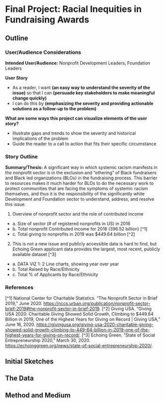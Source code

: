 # Final Project: Racial Inequities in Fundraising Awards


## Outline
### User/Audience Considerations
**Intended User/Audience:** Nonprofit Development Leaders; Foundation Leaders


**User Story**
* As a reader, I want **(an easy way to understand the severity of the issue)** so that I can **(persuade key stakeholders to make meaningful change quickly)**
* I can do this by **(emphasizing the severity and providing actionable solutions as a follow-up to the problem)**

**What are some ways this project can visualize elements of the user story?**
* Illustrate gaps and trends to show the severity and historical implications of the problem
* Guide the reader to a call to action that fits their specific circumstance


### Story Outline
**Summary/Thesis:** A significant way in which systemic racism manifests in the nonprofit sector is in the exclusion and “othering” of Black fundraisers and Black led organizations (BLOs) in the fundraising process. This barrier to resources makes it much harder for BLOs to do the necessary work to protect communities that are facing the symptoms of systemic racism themselves, and thus it is the responsibility of the significantly white Development and Foundation sector to understand, address, and resolve this issue.

1. Overview of nonprofit sector and the role of contributed income
 * a.	Size of sector (# of registered nonprofits in US) in 2016 
 * b.	Total nonprofit Contributed income for 2016 (396.52 billion) [^1] 
 * c.	Total giving to nonprofits in 2019 was $449.64 billion [^2]
 
 2.	This is not a new issue and publicly accessible data is hard to find, but Echoing Green applicant data provides the largest, most recent, publicly available dataset [^3]
 * a.	DATA VIZ 1: 2 Line charts, showing year over year
 * b.	Total Raised by Race/Ethnicity
 * c.	Total % of Applicants by Race/Ethnicity

 

### References
[^1] National Center for Charitable Statistics. “The Nonprofit Sector in Brief 2019,” June 2020. https://nccs.urban.org/publication/nonprofit-sector-brief-2019#the-nonprofit-sector-in-brief-2019.
[^2] Giving USA. “Giving USA 2020: Charitable Giving Showed Solid Growth, Climbing to $449.64 Billion in 2019, One of the Highest Years for Giving on Record | Giving USA,” June 16, 2020. https://givingusa.org/giving-usa-2020-charitable-giving-showed-solid-growth-climbing-to-449-64-billion-in-2019-one-of-the-highest-years-for-giving-on-record/.
[^3] Echoing Green. “State of Social Entrepreneurship 2020,” March 30, 2020. https://echoinggreen.org/news/state-of-social-entrepreneurship-2020/.


## Initial Sketches

## The Data

## Method and Medium
